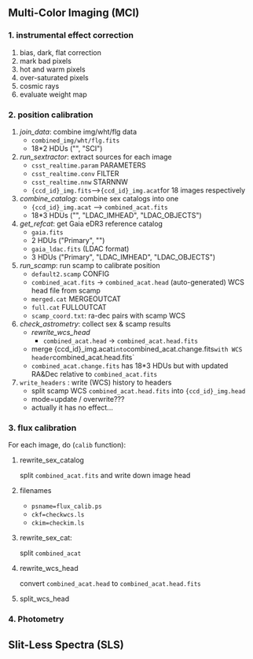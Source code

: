 ## Multi-Color Imaging (MCI)

### 1. instrumental effect correction
   1. bias, dark, flat correction
   2. mark bad pixels
   3. hot and warm pixels
   4. over-saturated pixels
   5. cosmic rays
   6. evaluate weight map
### 2. position calibration
   1. *join_data*: combine img/wht/flg data
      - `combined_img/wht/flg.fits`
      - 18*2 HDUs ("", "SCI")
   2. *run_sextractor*: extract sources for each image
      - `csst_realtime.param` PARAMETERS
      - `csst_realtime.conv` FILTER
      - `csst_realtime.nnw` STARNNW
      - `{ccd_id}_img.fits`-->`{ccd_id}_img.acat`for 18 images respectively
   3. *combine_catalog*: combine sex catalogs into one
      - `{ccd_id}_img.acat` --> `combined_acat.fits`
      - 18*3 HDUs ("", "LDAC_IMHEAD", "LDAC_OBJECTS")
   4. *get_refcat*: get Gaia eDR3 reference catalog
      - `gaia.fits`
      - 2 HDUs ("Primary", "")
      - `gaia_ldac.fits` (LDAC format)
      - 3 HDUs ("Primary", "LDAC_IMHEAD", "LDAC_OBJECTS")
   5. *run_scamp*: run scamp to calibrate position
      - `default2.scamp` CONFIG
      - `combined_acat.fits` -> `combined_acat.head` (auto-generated) WCS head file from scamp
      - `merged.cat` MERGEOUTCAT
      - `full.cat` FULLOUTCAT
      - `scamp_coord.txt`: ra-dec pairs with scamp WCS
   7. *check_astrometry*: collect sex & scamp results
      - *rewrite_wcs_head*
        - `combined_acat.head` -> `combined_acat.head.fits`
      - merge {ccd_id}_img.acat` into `combined_acat.change.fits` with WCS header `combined_acat.head.fits`
      - `combined_acat.change.fits` has 18*3 HDUs but with updated RA&Dec relative to `combined_acat.fits`
   8. `write_headers` : write (WCS) history to headers
      - split scamp WCS `combined_acat.head.fits` into `{ccd_id}_img.head`
      - mode=update / overwrite???
      - actually it has no effect...

### 3. flux calibration
For each image, do (`calib` function):
   1. rewrite_sex_catalog

      split `combined_acat.fits` and write down image head
    
   2. filenames
      - `psname=flux_calib.ps`
      - `ckf=checkwcs.ls`
      - `ckim=checkim.ls`
   3. rewrite_sex_cat:
      
      split `combined_acat`
   4. rewrite_wcs_head
      
      convert `combined_acat.head` to `combined_acat.head.fits`
   5. split_wcs_head


### 4. Photometry



## Slit-Less Spectra (SLS)
